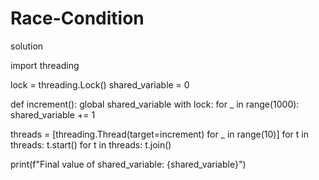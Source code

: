 # Race-Condition
solution


import threading

lock = threading.Lock()
shared_variable = 0

def increment():
    global shared_variable
    with lock:
        for _ in range(1000):
            shared_variable += 1

threads = [threading.Thread(target=increment) for _ in range(10)]
for t in threads:
    t.start()
for t in threads:
    t.join()

print(f"Final value of shared_variable: {shared_variable}")
